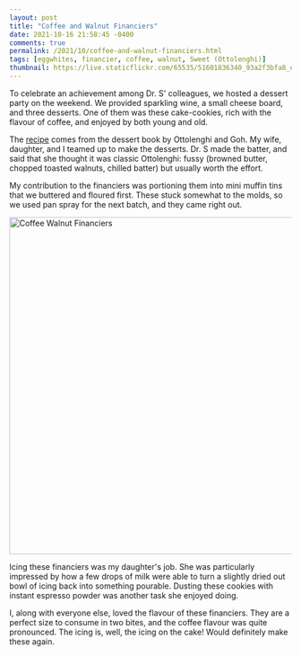 ```yaml
---
layout: post
title: "Coffee and Walnut Financiers"
date: 2021-10-16 21:58:45 -0400
comments: true
permalink: /2021/10/coffee-and-walnut-financiers.html
tags: [eggwhites, financier, coffee, walnut, Sweet (Ottolenghi)]
thumbnail: https://live.staticflickr.com/65535/51601836340_93a2f3bfa8_q.jpg
---
```


To celebrate an achievement among Dr. S' colleagues, we hosted a dessert
party on the weekend. We provided sparkling wine, a small cheese board, 
and three desserts. One of them was these cake-cookies, rich with the 
flavour of coffee, and enjoyed by both young and old.

The [recipe](https://feenster.co/blog/2018/10/15/coffee-and-walnut-financiers)
comes from the dessert book by Ottolenghi and Goh. My wife, daughter, and I
teamed up to make the desserts. Dr. S made the batter, and said that
she thought it was classic Ottolenghi: fussy (browned butter, chopped toasted 
walnuts, chilled batter) but usually worth the effort.

My contribution to the financiers was portioning them into mini muffin tins
that we buttered and floured first. These stuck somewhat to the molds, so we
used pan spray for the next batch, and they came right out. 

<a data-flickr-embed="true" href="https://www.flickr.com/photos/gnuf/51601836340/in/dateposted/" title="Coffee Walnut Financiers"><img src="https://live.staticflickr.com/65535/51601836340_93a2f3bfa8_c.jpg" width="800" height="600" alt="Coffee Walnut Financiers"></a><script async src="//embedr.flickr.com/assets/client-code.js" charset="utf-8"></script>

Icing these financiers was my daughter's job. She was particularly impressed
by how a few drops of milk were able to turn a slightly dried out bowl
of icing back into something pourable. Dusting these cookies with instant
espresso powder was another task she enjoyed doing.

I, along with everyone else, loved the flavour of these financiers.
They are a perfect size to consume in two bites, and the coffee flavour
was quite pronounced. The icing is, well, the icing on the cake! Would
definitely make these again.
